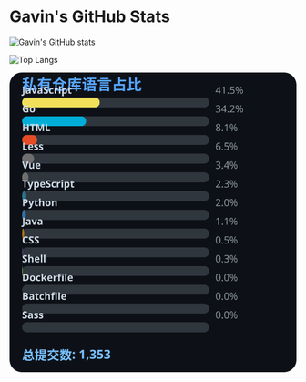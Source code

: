 # Gavin's GitHub Stats

![Gavin's GitHub stats](https://github-readme-stats.vercel.app/api?username=gavinhaydy&show_icons=true&theme=tokyonight)

![Top Langs](https://github-readme-stats.vercel.app/api/top-langs/?username=gavinhaydy&layout=compact)























































































































<!-- PRIVATE_STATS_START -->
![私有仓库统计](./.github/private-stats.svg)
<!-- PRIVATE_STATS_END -->






















































































































